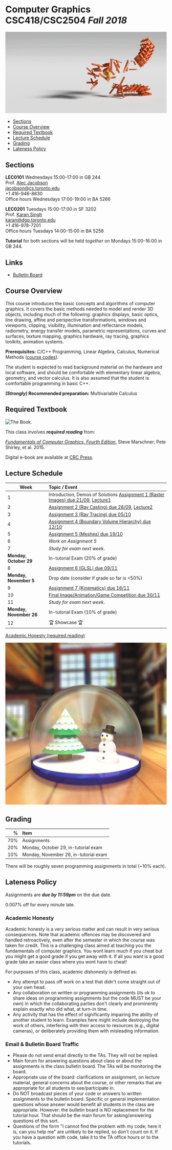 # Computer Graphics CSC418/CSC2504 _Fall 2018_

![_image courtesy Tim Jeruzalski_](images/bunny-rigid-body.gif)

- [Sections](#sections)
- [Course Overview](#courseoverview)
- [Required Textbook](#requiredtextbook)
- [Lecture Schedule](#lectureschedule)
- [Grading](#grading)
- [Lateness Policy](#latenesspolicy)

## Sections

**LEC0101** Wednesdays 15:00-17:00 in GB 244  
Prof. [Alec Jacobson](http://www.cs.toronto.edu/~jacobson/)  
jacobson@cs.toronto.edu  
+1 416-946-8630  
Office hours Wednesdays 17:00-19:00 in BA 5266

**LEC0201** Tuesdays 15:00-17:00 in SF 3202  
Prof. [Karan Singh](http://www.dgp.toronto.edu/~karan/)  
karan@dgp.toronto.edu  
+1 416-978-7201  
Office hours Tuesdays 14:00-15:00 in BA 5258

**Tutorial** for both sections will be held _together_ on Mondays 15:00-16:00 in
GB 244.

## Links

- [Bulletin Board](https://bb-2018-09.teach.cs.toronto.edu/c/csc418)

## Course Overview

This course introduces the basic concepts and algorithms of computer graphics.
It covers the basic methods needed to model and render 3D objects, including
much of the following: graphics displays, basic optics, line drawing, affine and
perspective transformations, windows and viewports, clipping, visibility,
illumination and reflectance models, radiometry, energy transfer models,
parametric representations, curves and surfaces, texture mapping, graphics
hardware, ray tracing, graphics toolkits, animation systems.

**Prerequisites:** C/C++ Programming, Linear Algebra, Calculus, Numerical
Methods ([course
codes](http://calendar.artsci.utoronto.ca/crs_csc.htm#CSC418H1)).

The student is expected to read background material on the hardware and local
software, and should be comfortable with elementary linear algebra, geometry,
and vector calculus. It is also assumed that the student is comfortable
programming in basic C++.

**_(Strongly)_ Recommended preparation:** Multivariable Calculus

## Required Textbook

![The Book.](https://www.cs.cornell.edu/~srm/fcg4/K22616_cover-300.jpg)

This class involves  **_required reading_** from:

[_Fundamentals of Computer Graphics, Fourth
Edition_](https://www.cs.cornell.edu/~srm/fcg4/), Steve Marschner, Pete Shirley,
et al. 2015.

Digital e-book are available at [CRC
Press](https://www.crcpress.com/Fundamentals-of-Computer-Graphics-Fourth-Edition/Marschner-Shirley/p/book/9781482229394).


## Lecture Schedule

| Week | Topic / Event |
| ---- | :------------ |
| 1    | Introduction, Demos of Solutions [Assignment 1 (Raster Images) due 21/09](https://github.com/alecjacobson/computer-graphics-raster-images), [Lecture1](lectures/lecture1.pdf)
| 2    | [Assignment 2 (Ray Casting) due 28/09](https://github.com/alecjacobson/computer-graphics-ray-casting), [Lecture2](lectures/lecture2.pdf)
| 3    | [Assignment 3 (Ray Tracing) due 05/10](https://github.com/alecjacobson/computer-graphics-ray-tracing)
| 4    | [Assignment 4 (Boundary Volume Hierarchy) due 12/10](https://github.com/alecjacobson/computer-graphics-boundary-volume-hierarchy)
| 5    | [Assignment 5 (Meshes) due 19/10](https://github.com/alecjacobson/computer-graphics-meshes)
| 6    | _Work on Assignment 5_ |
| 7    | _Study for exam next week_.
| **Monday, October 29** | In-tutorial Exam (20% of grade)
| 8    | [Assignment 6 (GLSL) due 09/11]()
| **Monday, November 5** | Drop date (consider if grade so far is <50%)
| 9    | [Assignment 7 (Kinematics) due 16/11]()
| 10   | [Final Image/Animation/Game Competition due 30/11]()
| 11   | _Study for exam next week_.
| **Monday, November 26** | In-tutorial Exam (10% of grade)
| 12   | 🏆 Showcase 🏆 

[Academic Honesty (required reading)](#academichonesty)

![_image courtesy Gavin Barill (class of 2017)_](images/gavin-barill-snowglobe.jpg)

## Grading

| % | Item |
| ----: | :-------------- |
| 70% | Assignments
| 20% | Monday, October 29, in-tutorial exam
| 10% | Monday, November 26, in-tutorial exam

There will be roughly seven programming assignments in total (~10% each).

## Lateness Policy

Assignments are **_due by 11:59pm_** on the due date.

0.007% off for every minute late.

### Academic Honesty

Academic honesty is a very serious matter and can result in very serious
consequences. Note that academic offences may be discovered and handled
retroactively, even after the semester in which the course was taken for credit.
This is a challenging class aimed at teaching you the fundamentals of computer
graphics. You wont learn much if you cheat but you might get a good grade if you
get away with it. If all you want is a good grade take an easier class where you
wont have to cheat!

For purposes of this class, academic dishonesty is defined as:

- Any attempt to pass off work on a test that didn't come straight out of your
  own head.
- Any collaboration on written or programming assignments (its ok to share ideas
  on programming assignments but the code MUST be your own) in which the
  collaborating parties don't clearly and prominently explain exactly who did
  what, at turn-in time.
- Any activity that has the effect of significantly impairing the ability of
  another student to learn. Examples here might include destroying the work of
  others, interfering with their access to resources (e.g., digital cameras), or
  deliberately providing them with misleading information.

### Email & Bulletin Board Traffic

- Please do not send email directly to the TAs. They will not be replied.
- Main forum for answering questions about class or about the assignments is the
  class bulletin board. The TAs will be monitoring the board.
- Appropriate use of the board: clarifications on assignment, on lecture
  material, general concerns about the course, or other remarks that are
  appropriate for all students to see/participate in.
- Do NOT broadcast pieces of your code or answers to written assignments to the
  bulletin board. Specific or general implementation questions whose answer
  would benefit all students in the class are appropriate. However: the bulletin
  board is NO replacement for the tutorial hour. That should be the main forum
  for asking/answering questions of this sort.
- Questions of the form "I cannot find the problem with my code; here it is, can
  you help me" are unlikely to be replied, so don't count on it. If you have a
  question with code, take it to the TA office hours or to the tutorials.
